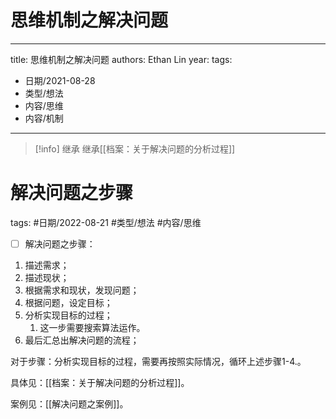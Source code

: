 
# 思维机制之解决问题


---
title: 思维机制之解决问题
authors: Ethan Lin
year:
tags:
  - 日期/2021-08-28 
  - 类型/想法 
  - 内容/思维 
  - 内容/机制 
---




> [!info] 继承
> 继承[[档案：关于解决问题的分析过程]]







# 解决问题之步骤



tags: #日期/2022-08-21 #类型/想法 #内容/思维 

- [ ] 解决问题之步骤：
1. 描述需求；
2. 描述现状；
3. 根据需求和现状，发现问题；
4. 根据问题，设定目标；
5. 分析实现目标的过程；
	1. 这一步需要搜索算法运作。
6. 最后汇总出解决问题的流程；

对于步骤：分析实现目标的过程，需要再按照实际情况，循环上述步骤1-4.。



具体见：[[档案：关于解决问题的分析过程]]。

案例见：[[解决问题之案例]]。



